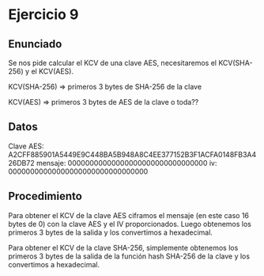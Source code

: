 # Ejercicio 9

## Enunciado

Se nos pide calcular el KCV de una clave AES, necesitaremos el KCV(SHA-256) y el KCV(AES).

KCV(SHA-256) => primeros 3 bytes de SHA-256 de la clave

KCV(AES) => primeros 3 bytes de AES de la clave o toda??

## Datos

Clave AES: A2CFF885901A5449E9C448BA5B948A8C4EE377152B3F1ACFA0148FB3A426DB72
mensaje: 00000000000000000000000000000000
iv: 00000000000000000000000000000000

## Procedimiento

Para obtener el KCV de la clave AES ciframos el mensaje (en este caso 16 bytes de 0) con la clave AES y el IV proporcionados. Luego obtenemos los primeros 3 bytes de la salida y los convertimos a hexadecimal.

Para obtener el KCV de la clave SHA-256, simplemente obtenemos los primeros 3 bytes de la salida de la función hash SHA-256 de la clave y los convertimos a hexadecimal.

